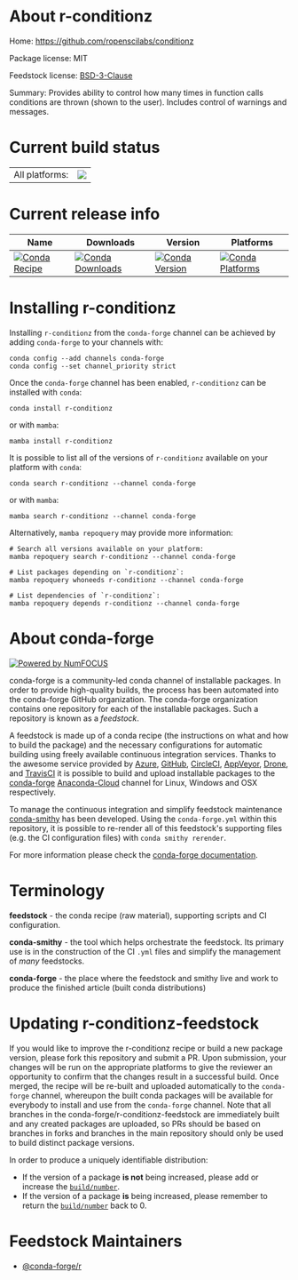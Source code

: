 About r-conditionz
==================

Home: https://github.com/ropenscilabs/conditionz

Package license: MIT

Feedstock license: [BSD-3-Clause](https://github.com/conda-forge/r-conditionz-feedstock/blob/main/LICENSE.txt)

Summary: Provides ability to control how many times in function calls conditions are thrown (shown to the user). Includes control of warnings and messages.

Current build status
====================


<table><tr><td>All platforms:</td>
    <td>
      <a href="https://dev.azure.com/conda-forge/feedstock-builds/_build/latest?definitionId=9975&branchName=main">
        <img src="https://dev.azure.com/conda-forge/feedstock-builds/_apis/build/status/r-conditionz-feedstock?branchName=main">
      </a>
    </td>
  </tr>
</table>

Current release info
====================

| Name | Downloads | Version | Platforms |
| --- | --- | --- | --- |
| [![Conda Recipe](https://img.shields.io/badge/recipe-r--conditionz-green.svg)](https://anaconda.org/conda-forge/r-conditionz) | [![Conda Downloads](https://img.shields.io/conda/dn/conda-forge/r-conditionz.svg)](https://anaconda.org/conda-forge/r-conditionz) | [![Conda Version](https://img.shields.io/conda/vn/conda-forge/r-conditionz.svg)](https://anaconda.org/conda-forge/r-conditionz) | [![Conda Platforms](https://img.shields.io/conda/pn/conda-forge/r-conditionz.svg)](https://anaconda.org/conda-forge/r-conditionz) |

Installing r-conditionz
=======================

Installing `r-conditionz` from the `conda-forge` channel can be achieved by adding `conda-forge` to your channels with:

```
conda config --add channels conda-forge
conda config --set channel_priority strict
```

Once the `conda-forge` channel has been enabled, `r-conditionz` can be installed with `conda`:

```
conda install r-conditionz
```

or with `mamba`:

```
mamba install r-conditionz
```

It is possible to list all of the versions of `r-conditionz` available on your platform with `conda`:

```
conda search r-conditionz --channel conda-forge
```

or with `mamba`:

```
mamba search r-conditionz --channel conda-forge
```

Alternatively, `mamba repoquery` may provide more information:

```
# Search all versions available on your platform:
mamba repoquery search r-conditionz --channel conda-forge

# List packages depending on `r-conditionz`:
mamba repoquery whoneeds r-conditionz --channel conda-forge

# List dependencies of `r-conditionz`:
mamba repoquery depends r-conditionz --channel conda-forge
```


About conda-forge
=================

[![Powered by
NumFOCUS](https://img.shields.io/badge/powered%20by-NumFOCUS-orange.svg?style=flat&colorA=E1523D&colorB=007D8A)](https://numfocus.org)

conda-forge is a community-led conda channel of installable packages.
In order to provide high-quality builds, the process has been automated into the
conda-forge GitHub organization. The conda-forge organization contains one repository
for each of the installable packages. Such a repository is known as a *feedstock*.

A feedstock is made up of a conda recipe (the instructions on what and how to build
the package) and the necessary configurations for automatic building using freely
available continuous integration services. Thanks to the awesome service provided by
[Azure](https://azure.microsoft.com/en-us/services/devops/), [GitHub](https://github.com/),
[CircleCI](https://circleci.com/), [AppVeyor](https://www.appveyor.com/),
[Drone](https://cloud.drone.io/welcome), and [TravisCI](https://travis-ci.com/)
it is possible to build and upload installable packages to the
[conda-forge](https://anaconda.org/conda-forge) [Anaconda-Cloud](https://anaconda.org/)
channel for Linux, Windows and OSX respectively.

To manage the continuous integration and simplify feedstock maintenance
[conda-smithy](https://github.com/conda-forge/conda-smithy) has been developed.
Using the ``conda-forge.yml`` within this repository, it is possible to re-render all of
this feedstock's supporting files (e.g. the CI configuration files) with ``conda smithy rerender``.

For more information please check the [conda-forge documentation](https://conda-forge.org/docs/).

Terminology
===========

**feedstock** - the conda recipe (raw material), supporting scripts and CI configuration.

**conda-smithy** - the tool which helps orchestrate the feedstock.
                   Its primary use is in the construction of the CI ``.yml`` files
                   and simplify the management of *many* feedstocks.

**conda-forge** - the place where the feedstock and smithy live and work to
                  produce the finished article (built conda distributions)


Updating r-conditionz-feedstock
===============================

If you would like to improve the r-conditionz recipe or build a new
package version, please fork this repository and submit a PR. Upon submission,
your changes will be run on the appropriate platforms to give the reviewer an
opportunity to confirm that the changes result in a successful build. Once
merged, the recipe will be re-built and uploaded automatically to the
`conda-forge` channel, whereupon the built conda packages will be available for
everybody to install and use from the `conda-forge` channel.
Note that all branches in the conda-forge/r-conditionz-feedstock are
immediately built and any created packages are uploaded, so PRs should be based
on branches in forks and branches in the main repository should only be used to
build distinct package versions.

In order to produce a uniquely identifiable distribution:
 * If the version of a package **is not** being increased, please add or increase
   the [``build/number``](https://docs.conda.io/projects/conda-build/en/latest/resources/define-metadata.html#build-number-and-string).
 * If the version of a package **is** being increased, please remember to return
   the [``build/number``](https://docs.conda.io/projects/conda-build/en/latest/resources/define-metadata.html#build-number-and-string)
   back to 0.

Feedstock Maintainers
=====================

* [@conda-forge/r](https://github.com/conda-forge/r/)

